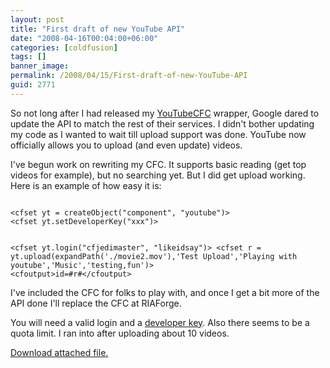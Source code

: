 ```yaml
---
layout: post
title: "First draft of new YouTube API"
date: "2008-04-16T00:04:00+06:00"
categories: [coldfusion]
tags: []
banner_image: 
permalink: /2008/04/15/First-draft-of-new-YouTube-API
guid: 2771
---
```


So not long after I had released my <a href="http://youtubecfc.riaforge.org">YouTubeCFC</a> wrapper, Google dared to update the API to match the rest of their services. I didn't bother updating my code as I wanted to wait till upload support was done. YouTube now officially allows you to upload (and even update) videos. 

I've begun work on rewriting my CFC. It supports basic reading (get top videos for example), but no searching yet. But I did get upload working. Here is an example of how easy it is:

<code>
&lt;cfset yt = createObject("component", "youtube")&gt;
&lt;cfset yt.setDeveloperKey("xxx")&gt;

&lt;cfset yt.login("cfjedimaster", "likeidsay")&gt;
&lt;cfset r = yt.upload(expandPath('./movie2.mov'),'Test Upload','Playing with youtube','Music','testing,fun')&gt;
&lt;cfoutput&gt;id=#r#&lt;/cfoutput&gt;
</code>

I've included the CFC for folks to play with, and once I get a bit more of the API done I'll replace the CFC at RIAForge.

You will need a valid login and a <a href="http://code.google.com/apis/youtube/dashboard/">developer key</a>. Also there seems to be a quota limit. I ran into after uploading about 10 videos.<p><a href='enclosures/D{% raw %}%3A%{% endraw %}5Chosts{% raw %}%5Cwww%{% endraw %}2Ecoldfusionjedi{% raw %}%2Ecom%{% endraw %}5Cenclosures{% raw %}%2Fyoutube%{% endraw %}2Ecfc%2Ezip'>Download attached file.</a></p>
